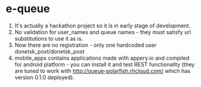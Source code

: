 e-queue
=======

1. It's actually a hackathon project so it is in early stage of development.
2. No validation for user_names and queue names - they must satisfy url substitutions to use it as is.
3. Now there are no registration - only one hardcoded user donetsk_post/donetsk_post
4. mobile_apps contains applications made with appery.io and compiled for android platform - you can install it and test REST functionality (they are tuned to work with http://queue-polarfish.rhcloud.com/ which has version 0.1.0 deployed).
